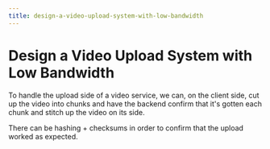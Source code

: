```yaml
---
title: design-a-video-upload-system-with-low-bandwidth
---
```

# Design a Video Upload System with Low Bandwidth

To handle the upload side of a video service, we can, on the client side, cut up the video into chunks and have the backend confirm that it's gotten each chunk and stitch up the video on its side.

There can be hashing + checksums in order to confirm that the upload worked as expected.